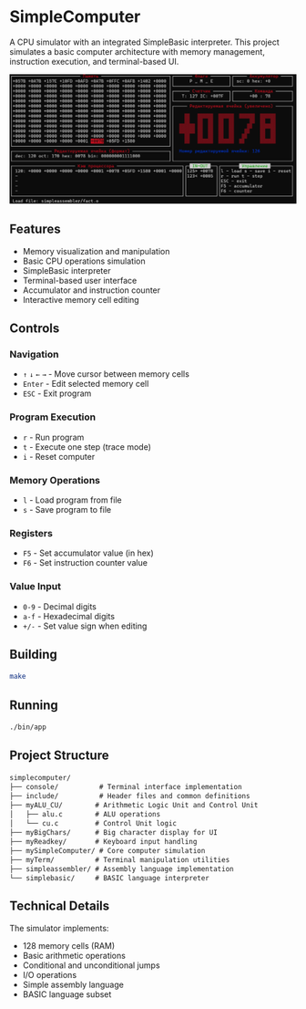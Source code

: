 # SimpleComputer

A CPU simulator with an integrated SimpleBasic interpreter. This project simulates a basic computer architecture with memory management, instruction execution, and terminal-based UI.

![screenshot](assets/screenshot.png)

## Features

- Memory visualization and manipulation
- Basic CPU operations simulation
- SimpleBasic interpreter
- Terminal-based user interface
- Accumulator and instruction counter
- Interactive memory cell editing

## Controls

### Navigation
- `↑` `↓` `←` `→` - Move cursor between memory cells
- `Enter` - Edit selected memory cell
- `ESC` - Exit program

### Program Execution
- `r` - Run program
- `t` - Execute one step (trace mode)
- `i` - Reset computer

### Memory Operations
- `l` - Load program from file
- `s` - Save program to file

### Registers
- `F5` - Set accumulator value (in hex)
- `F6` - Set instruction counter value

### Value Input
- `0-9` - Decimal digits
- `a-f` - Hexadecimal digits
- `+/-` - Set value sign when editing

## Building

```sh
make
```

## Running

```bash
./bin/app
```

## Project Structure
```
simplecomputer/
├── console/          # Terminal interface implementation
├── include/          # Header files and common definitions
├── myALU_CU/        # Arithmetic Logic Unit and Control Unit
│   ├── alu.c        # ALU operations
│   └── cu.c         # Control Unit logic
├── myBigChars/      # Big character display for UI
├── myReadkey/       # Keyboard input handling
├── mySimpleComputer/ # Core computer simulation
├── myTerm/          # Terminal manipulation utilities
├── simpleassembler/ # Assembly language implementation
└── simplebasic/     # BASIC language interpreter
```

## Technical Details

The simulator implements:
- 128 memory cells (RAM)
- Basic arithmetic operations
- Conditional and unconditional jumps
- I/O operations
- Simple assembly language
- BASIC language subset